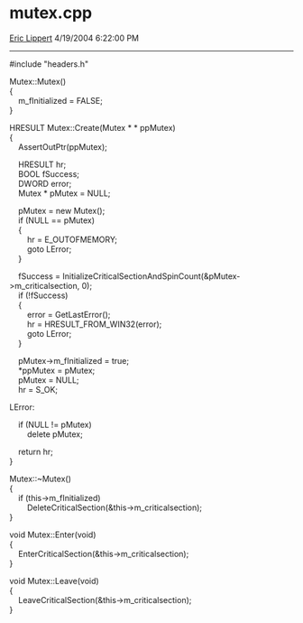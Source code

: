 # mutex.cpp

[Eric Lippert](https://social.msdn.microsoft.com/profile/Eric%20Lippert) 4/19/2004 6:22:00 PM

-----

\#include "headers.h"

Mutex::Mutex()  
{  
    m\_fInitialized = FALSE;  
}

HRESULT Mutex::Create(Mutex \* \* ppMutex)  
{  
    AssertOutPtr(ppMutex);

    HRESULT hr;  
    BOOL fSuccess;  
    DWORD error;  
    Mutex \* pMutex = NULL;

    pMutex = new Mutex();  
    if (NULL == pMutex)  
    {  
        hr = E\_OUTOFMEMORY;  
        goto LError;  
    }

    fSuccess = InitializeCriticalSectionAndSpinCount(\&pMutex-\>m\_criticalsection, 0);  
    if (\!fSuccess)  
    {  
        error = GetLastError();  
        hr = HRESULT\_FROM\_WIN32(error);  
        goto LError;  
    }

    pMutex-\>m\_fInitialized = true;  
    \*ppMutex = pMutex;  
    pMutex = NULL;  
    hr = S\_OK;

LError:

    if (NULL \!= pMutex)  
        delete pMutex;

    return hr;  
}

Mutex::~Mutex()  
{  
    if (this-\>m\_fInitialized)  
        DeleteCriticalSection(\&this-\>m\_criticalsection);  
}

void Mutex::Enter(void)  
{  
    EnterCriticalSection(\&this-\>m\_criticalsection);  
}

void Mutex::Leave(void)  
{  
    LeaveCriticalSection(\&this-\>m\_criticalsection);  
}

